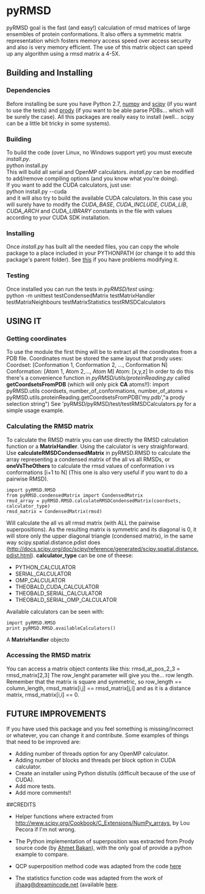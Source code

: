 # pyRMSD
pyRMSD goal is the fast (and easy!) calculation of rmsd matrices of large ensembles of protein conformations. It also offers a symmetric matrix 
representation which fosters memory access speed over access security and also is very memory efficient. 
The use of this matrix object can speed up any algorithm using a rmsd matrix a 4-5X. 

## Building and Installing
### Dependencies

Before installing be sure you have Python 2.7, [numpy](http://numpy.scipy.org/) and [scipy](http://www.scipy.org/) (if you want to use the tests) and [prody](http://pypi.python.org/pypi/ProDy/) 
(if you want to be able parse PDBs... which will be surely the case). All this packages are really easy to install (well... scipy can be a little bit tricky in some
systems).
### Building
To build the code (over Linux, no Windows support yet) you must execute *install.py*.  
    python install.py  
This will build all serial and OpenMP calculators. *install.py* can be modified to add/remove compiling options (and you know what you're doing).  
If you want to add the CUDA calculators, just use:  
    python install.py --cuda  
and it will also try to build the available CUDA calculators. In this case you will surely have to modify the *CUDA_BASE*, *CUDA_INCLUDE*, *CUDA_LIB*, *CUDA_ARCH* and *CUDA_LIBRARY* constants in the file with values according to your CUDA SDK installation.
### Installing
Once *install.py* has built all the needed files, you can copy the whole package to a place included in your PYTHONPATH (or change it to add this package's parent folder). See [this](http://superuser.com/questions/247620/how-to-globally-modify-the-default-pythonpath-sys-path) if you have problems modifying it.
### Testing
Once installed you can run the tests in *pyRMSD/test* using:  
    python -m unittest testCondensedMatrix testMatrixHandler testMatrixNeighbours testMatrixStatistics testRMSDCalculators  

## USING IT
### Getting coordinates
To use the module the first thing will be to extract all the coordinates from a PDB file. Coordinates must be stored the same layout that  prody uses:
    Coordset: [Conformation 1, Conformation 2, ..., Conformation N]
    Conformation: [Atom 1, Atom 2,..., Atom M]
    Atom: [x,y,z]
In order to do this there's a convenience function in *pyRMSD/utils/proteinReading.py* called **getCoordsetsFromPDB** (which will only pick **CA** atoms!!):
    import pyRMSD.utils
    coordsets, number_of_conformations, number_of_atoms = pyRMSD.utils.proteinReading.getCoordsetsFromPDB('my.pdb',"a prody selection string")
See 'pyRMSD/pyRMSD/test/testRMSDCalculators.py for a simple usage example.
### Calculating the RMSD matrix
To calculate the RMSD matrix you can use directly the RMSD calculation function or a **MatrixHandler**.
Using the calculator is very straighforward. Use **calculateRMSDCondensedMatrix** in pyRMSD.RMSD to calculate the array representing a condensed matrix of the all vs all RMSDs, or **oneVsTheOthers** to calculate the rmsd values of conformation i vs conformations [i+1 to N] (This one is also very useful if you want to do a pairwise RMSD).  

    import pyRMSD.RMSD
    from pyRMSD.condensedMatrix import CondensedMatrix
    rmsd_array = pyRMSD.RMSD.calculateRMSDCondensedMatrix(coordsets, calculator_type)
    rmsd_matrix = CondensedMatrix(rmsd)

Will calculate the all vs all rmsd matrix (with ALL the pairwise superpositions). As the resulting matrix is symmetric and its 
diagonal is 0, it will store only the upper diagonal triangle (condensed matrix), in the same way scipy.spatial.distance.pdist
does (http://docs.scipy.org/doc/scipy/reference/generated/scipy.spatial.distance.pdist.html). **calculator_type** can be one of theese:  

* PYTHON_CALCULATOR
* SERIAL_CALCULATOR
* OMP_CALCULATOR
* THEOBALD_CUDA_CALCULATOR
* THEOBALD_SERIAL_CALCULATOR
* THEOBALD_SERIAL_OMP_CALCULATOR

Available calculators can be seen with:
    
    import pyRMSD.RMSD
    print pyRMSD.RMSD.availableCalculators()

A **MatrixHandler** objecto 
### Accessing the RMSD matrix
You can access a matrix object contents like this:
    rmsd_at_pos_2_3 = rmsd_matrix[2,3]
The row_lenght parameter will give you the... row length. Remember that the matrix is square and symmetric, so row_length == column_length, 
rmsd_matrix[i,j] == rmsd_matrix[j,i] and as it is a distance matrix, rmsd_matrix[i,i] == 0.

## FUTURE IMPROVEMENTS
If you have used this package and you feel something is missing/incorrect or whatever, you can change it and contribute. Some examples of things that need to be improved are:  
* Adding number of threads option for any OpenMP calculator.  
* Adding  number of blocks and threads per block option in CUDA calculator.  
* Create an installer using Python distutils (difficult because of the use of CUDA).  
* Add more tests.  
* Add more comments!!  

##CREDITS

- Helper functions where extracted from http://www.scipy.org/Cookbook/C_Extensions/NumPy_arrays, by Lou Pecora if I'm not wrong.

- The Python implementation of superposition was extracted from Prody source code (by [Ahmet Bakan](http://www.csb.pitt.edu/People/abakan/)), with the only goal of provide a python example to compare.

- QCP superposition method code was adapted from the code [here](http://theobald.brandeis.edu/qcp/)

- The statistics function code was adapted from the work of jjhaag@dreamincode.net (available [here](http://www.dreamincode.net/code/snippet1447.htm).

